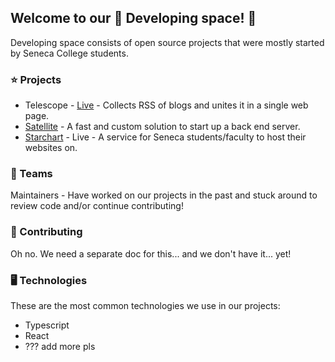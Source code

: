 ## Welcome to our 🌌 Developing space! 🌌 ##

Developing space consists of open source projects that were mostly started by Seneca College students.

### ⭐ Projects ###

- Telescope - [Live](https://telescope.cdot.systems) - Collects RSS of blogs and unites it in a single web page.
- [Satellite](https://github.com/DevelopingSpace/satellite) - A fast and custom solution to start up a back end server.
- [Starchart](https://github.com/DevelopingSpace/starchart) - Live - A service for Seneca students/faculty to host their websites on.

### 🧍 Teams ###

Maintainers - Have worked on our projects in the past and stuck around to review code and/or continue contributing!

### 📖 Contributing ###

Oh no. We need a separate doc for this... and we don't have it... yet!

### 🖥️ Technologies ###

These are the most common technologies we use in our projects:
- Typescript
- React
- ??? add more pls
